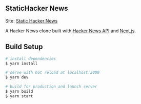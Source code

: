 ## StaticHacker News
Site: [Static Hacker News](https://https://hn-next.vercel.app/)

A Hacker News clone built with [Hacker News API](https://github.com/HackerNews/API) and [Next.js](https://github.com/vercel/next.js).

## Build Setup
```bash
# install dependencies
$ yarn install

# serve with hot reload at localhost:3000
$ yarn dev

# build for production and launch server
$ yarn build
$ yarn start
```
